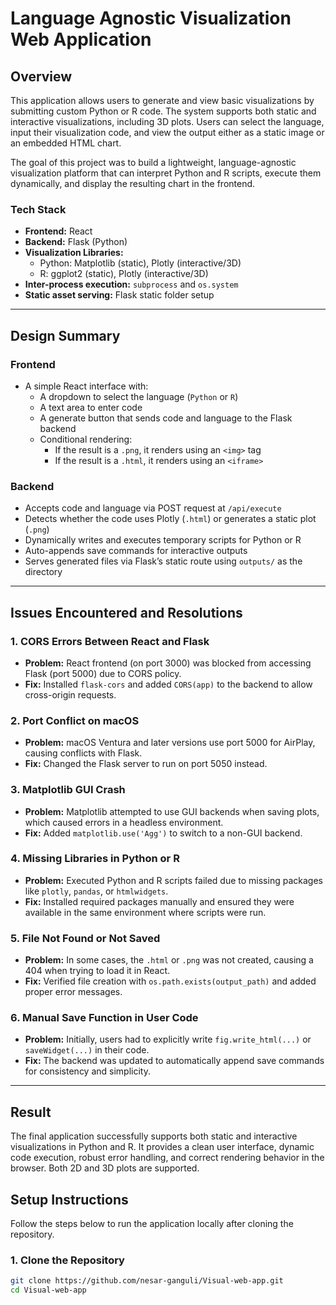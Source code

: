 # Language Agnostic Visualization Web Application

## Overview

This application allows users to generate and view basic visualizations by submitting custom Python or R code. The system supports both static and interactive visualizations, including 3D plots. Users can select the language, input their visualization code, and view the output either as a static image or an embedded HTML chart.

The goal of this project was to build a lightweight, language-agnostic visualization platform that can interpret Python and R scripts, execute them dynamically, and display the resulting chart in the frontend.

### Tech Stack

- **Frontend:** React
- **Backend:** Flask (Python)
- **Visualization Libraries:**
  - Python: Matplotlib (static), Plotly (interactive/3D)
  - R: ggplot2 (static), Plotly (interactive/3D)
- **Inter-process execution:** `subprocess` and `os.system`
- **Static asset serving:** Flask static folder setup

---

## Design Summary

### Frontend

- A simple React interface with:
  - A dropdown to select the language (`Python` or `R`)
  - A text area to enter code
  - A generate button that sends code and language to the Flask backend
  - Conditional rendering:
    - If the result is a `.png`, it renders using an `<img>` tag
    - If the result is a `.html`, it renders using an `<iframe>`

### Backend

- Accepts code and language via POST request at `/api/execute`
- Detects whether the code uses Plotly (`.html`) or generates a static plot (`.png`)
- Dynamically writes and executes temporary scripts for Python or R
- Auto-appends save commands for interactive outputs
- Serves generated files via Flask’s static route using `outputs/` as the directory

---

## Issues Encountered and Resolutions

### 1. CORS Errors Between React and Flask
- **Problem:** React frontend (on port 3000) was blocked from accessing Flask (port 5000) due to CORS policy.
- **Fix:** Installed `flask-cors` and added `CORS(app)` to the backend to allow cross-origin requests.

### 2. Port Conflict on macOS
- **Problem:** macOS Ventura and later versions use port 5000 for AirPlay, causing conflicts with Flask.
- **Fix:** Changed the Flask server to run on port 5050 instead.

### 3. Matplotlib GUI Crash
- **Problem:** Matplotlib attempted to use GUI backends when saving plots, which caused errors in a headless environment.
- **Fix:** Added `matplotlib.use('Agg')` to switch to a non-GUI backend.

### 4. Missing Libraries in Python or R
- **Problem:** Executed Python and R scripts failed due to missing packages like `plotly`, `pandas`, or `htmlwidgets`.
- **Fix:** Installed required packages manually and ensured they were available in the same environment where scripts were run.

### 5. File Not Found or Not Saved
- **Problem:** In some cases, the `.html` or `.png` was not created, causing a 404 when trying to load it in React.
- **Fix:** Verified file creation with `os.path.exists(output_path)` and added proper error messages.

### 6. Manual Save Function in User Code
- **Problem:** Initially, users had to explicitly write `fig.write_html(...)` or `saveWidget(...)` in their code.
- **Fix:** The backend was updated to automatically append save commands for consistency and simplicity.

---

## Result

The final application successfully supports both static and interactive visualizations in Python and R. It provides a clean user interface, dynamic code execution, robust error handling, and correct rendering behavior in the browser. Both 2D and 3D plots are supported.

## Setup Instructions

Follow the steps below to run the application locally after cloning the repository.

### 1. Clone the Repository

```bash
git clone https://github.com/nesar-ganguli/Visual-web-app.git
cd Visual-web-app
